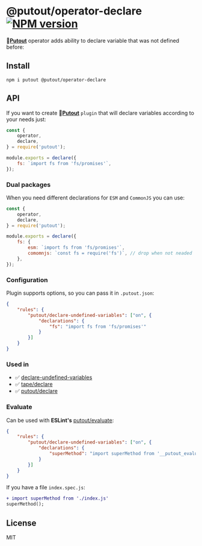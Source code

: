 # @putout/operator-declare [![NPM version][NPMIMGURL]][NPMURL]

[NPMIMGURL]: https://img.shields.io/npm/v/@putout/operator-declare.svg?style=flat&longCache=true
[NPMURL]: https://npmjs.org/package/@putout/operator-declare "npm"

🐊[**Putout**](https://github.com/coderaiser/putout) operator adds ability to declare variable that was not defined before:

## Install

```
npm i putout @putout/operator-declare
```

## API

If you want to create 🐊[**Putout**](https://github.com/coderaiser/putout) `plugin` that will declare variables according to your needs just:

```js
const {
    operator,
    declare,
} = require('putout');

module.exports = declare({
    fs: `import fs from 'fs/promises'`,
});
```

### Dual packages

When you need different declarations for `ESM` and `CommonJS` you can use:

```js
const {
    operator,
    declare,
} = require('putout');

module.exports = declare({
    fs: {
        esm: `import fs from 'fs/promises'`,
        comomnjs: `const fs = require('fs')`, // drop when not neaded
    },
});
```

### Configuration

Plugin supports options, so you can pass it in `.putout.json`:

```json
{
    "rules": {
        "putout/declare-undefined-variables": ["on", {
            "declarations": {
                "fs": "import fs from 'fs/promises'"
            }
        }]
    }
}
```

### Used in

- ✅ [declare-undefined-variables](https://github.com/coderaiser/putout/tree/master/packages/plugin-declare-undefined-variables#readme)
- ✅ [tape/declare](https://github.com/coderaiser/putout/tree/master/packages/plugin-tape#declare)
- ✅ [putout/declare](https://github.com/coderaiser/putout/tree/master/packages/plugin-putout#declare)

### Evaluate

Can be used with **ESLint's** [putout/evaluate](https://github.com/coderaiser/putout/tree/master/packages/eslint-plugin-putout/lib/evaluate#readme):

```json
{
    "rules": {
        "putout/declare-undefined-variables": ["on", {
            "declarations": {
                "superMethod": "import superMethod from '__putout_evaluate: join(`./`, basename(__filename), `.js`)'"
            }
        }]
    }
}
```

If you have a file `index.spec.js`:

```diff
+ import superMethod from './index.js'
superMethod();
```

## License

MIT
